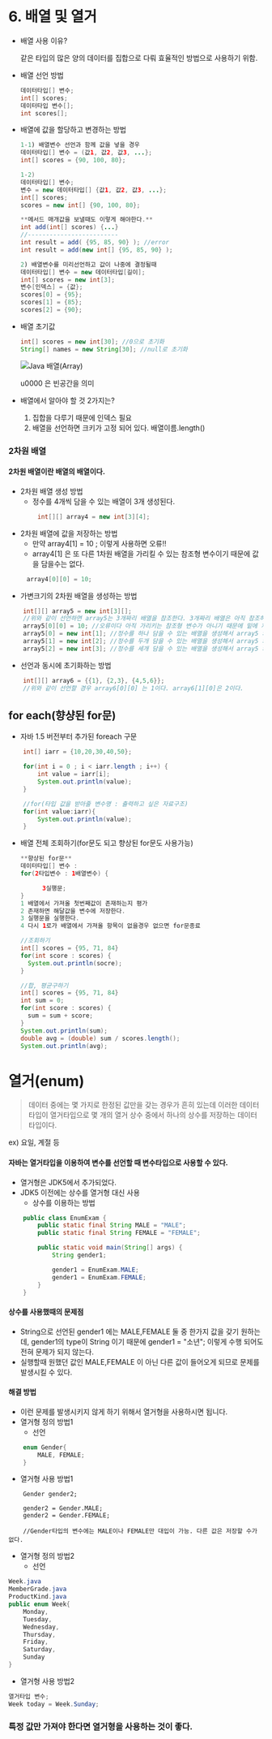 # 6. 배열 및 열거

- 배열 사용 이유?

  같은 타입의 많은 양의 데이터를 집합으로 다뤄 효율적인 방법으로 사용하기 위함.

- 배열 선언 방법

  ```java
  데이터타입[] 변수;
  int[] scores;
  데이터타입 변수[];
  int scores[];
  ```

- 배열에 값을 할당하고 변경하는 방법

  ```java
  1-1) 배열변수 선언과 함께 값을 넣을 경우
  데이터타입[] 변수 = (값1, 값2, 값3, ...};
  int[] scores = {90, 100, 80};
  
  1-2) 
  데이터타입[] 변수;
  변수 = new 데이터타입[] {값1, 값2, 값3, ...};
  int[] scores;
  scores = new int[] {90, 100, 80};
  
  **메서드 매개값을 보낼때도 이렇게 해야한다.**
  int add(int[] scores) {...}
  //-------------------------
  int result = add( {95, 85, 90} ); //error
  int result = add(new int[] {95, 85, 90} ); 
  
  2) 배열변수를 미리선언하고 값이 나중에 결정될때
  데이터타입[] 변수 = new 데이터타입[길이];
  int[] scores = new int[3];
  변수[인덱스] = {값};
  scores[0] = {95};
  scores[1] = {85};
  scores[2] = {90};
  ```

- 배열 초기값

  ```java
  int[] scores = new int[30]; //0으로 초기화
  String[] names = new String[30]; //null로 초기화
  ```

  ![Java 배열(Array)](https://t1.daumcdn.net/cfile/tistory/276E184F59412E3024)

  u0000 은 빈공간을 의미

  

- 배열에서 알아야 할 것 2가지는?

  1. 집합을 다루기 때문에 인덱스 필요
  2. 배열을 선언하면 크키가 고정 되어 있다. 배열이름.length()



### 2차원 배열

#### 2차원 배열이란 배열의 배열이다.

- 2차원 배열 생성 방법
  - 정수를 4개씩 담을 수 있는 배열이 3개 생성된다.

```java
        int[][] array4 = new int[3][4];
```

- 2차원 배열에 값을 저장하는 방법
  - 만약 array4[1] = 10 ; 이렇게 사용하면 오류!!
  - array4[1] 은 또 다른 1차원 배열을 가리킬 수 있는 참조형 변수이기 때문에 값을 담을수는 없다.

```java
     array4[0][0] = 10; 
```

- 가변크기의 2차원 배열을 생성하는 방법

```java
    int[][] array5 = new int[3][];
    //위와 같이 선언하면 array5는 3개짜리 배열을 참조한다. 3개짜리 배열은 아직 참조하는 배열이 없다는 것을 의미.
	array5[0][0] = 10; //오류이다 아직 가리키는 참조형 변수가 아니기 때문에 밑에 처럼 배열 생성 후 값을 넣을수 있다.
    array5[0] = new int[1]; //정수를 하나 담을 수 있는 배열을 생성해서 array5 의 0 번째 인덱스가 참조한다.  
    array5[1] = new int[2]; //정수를 두개 담을 수 있는 배열을 생성해서 array5 의 1 번째 인덱스가 참조한다.  
    array5[2] = new int[3]; //정수를 세개 담을 수 있는 배열을 생성해서 array5 의 2 번째 인덱스가 참조한다. 
```

- 선언과 동시에 초기화하는 방법

```java
    int[][] array6 = {{1}, {2,3}, {4,5,6}};
    //위와 같이 선언할 경우 array6[0][0] 는 1이다. array6[1][0]은 2이다. 
```



## for each(향샹된 for문)

- 자바 1.5 버전부터 추가된 foreach 구문

```java
    int[] iarr = {10,20,30,40,50};

	for(int i = 0 ; i < iarr.length ; i++) {
        int value = iarr[i];
        System.out.println(value);
    }

	//for(타입 값을 받아줄 변수명 : 츌력하고 싶은 자료구조)
    for(int value:iarr){ 
        System.out.println(value);
    }
```



- 배열 전체 조회하기(for문도 되고 향상된 for문도 사용가능)

  ```java
  **향상된 for문**
  데이터타입[] 변수 :
  for(2타입변수 : 1배열변수) {
  
  		3실행문;
  }
  1 배열에서 가져올 첫번째값이 존재하는지 평가
  2 존재하면 해달값을 변수에 저장한다.
  3 실행문을 실행한다.
  4 다시 1로가 배열에서 가져올 항목이 없을경우 없으면 for문종료 
  
  //조회하기
  int[] scores = {95, 71, 84}
  for(int score : scores) { 
  	System.out.println(socre);
  }
  
  //합, 평균구하기
  int[] scores = {95, 71, 84}
  int sum = 0;
  for(int score : scores) { 
  	sum = sum + score;
  }
  System.out.println(sum);
  double avg = (double) sum / scores.length();
  System.out.println(avg);
  ```





# 열거(enum)

> 데이터 중에는 몇 가지로 한정된 값만을 갖는 경우가 흔히 있는데 이러한 데이터 타입이 열거타입으로 몇 개의 열거 상수 중에서 하나의 상수를 저장하는 데이터 타입이다.

ex) 요일, 계절 등

#### 자바는 열거타입을 이용하여 변수를 선언할 때 변수타입으로 사용할 수 있다.

- 열거형은 JDK5에서 추가되었다.
- JDK5 이전에는 상수를 열거형 대신 사용
  - 상수를 이용하는 방법

```java
    public class EnumExam {
        public static final String MALE = "MALE";
        public static final String FEMALE = "FEMALE";

        public static void main(String[] args) {
            String gender1;

            gender1 = EnumExam.MALE;
            gender1 = EnumExam.FEMALE;                  
        }
    }
```

#### 상수를 사용했때의 문제점

- String으로 선언된 gender1 에는 MALE,FEMALE 둘 중 한가지 값을 갖기 원하는데, gender1의 type이 String 이기 때문에 gender1 = "소년"; 이렇게 수행 되어도 전혀 문제가 되지 않는다.
- 실행할때 원했던 값인 MALE,FEMALE 이 아닌 다른 값이 들어오게 되므로 문제를 발생시킬 수 있다.

#### 해결 방법

- 이런 문제를 발생시키지 않게 하기 위해서 열거형을 사용하시면 됩니다.
- 열거형 정의 방법1
  - 선언

```java
    enum Gender{
        MALE, FEMALE;
    }
```

- 열거형 사용 방법1

```iava
    Gender gender2;

    gender2 = Gender.MALE;
    gender2 = Gender.FEMALE;

    //Gender타입의 변수에는 MALE이나 FEMALE만 대입이 가능. 다른 값은 저장할 수가 없다.  
```

- 열거형 정의 방법2
  - 선언

```java
Week.java
MemberGrade.java
ProductKind.java
public enum Week{
	Monday,
	Tuesday,
	Wednesday,
	Thursday,
	Friday,
	Saturday,
	Sunday
}
```

- 열거형 사용 방법2

```java
열거타입 변수;
Week today = Week.Sunday;
```

### 특정 값만 가져야 한다면 열거형을 사용하는 것이 좋다.